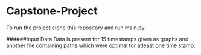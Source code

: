 # Capstone-Project

To run the project clone this repository and run main.py

######Input Data
Data is present for 15 timestamps given as graphs and another file containing paths which were optimal for atleast one time stamp.

